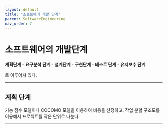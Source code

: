 ```yaml
---
layout: default
title: "소프트웨어 개발 단계"
parent: SoftwareEngineering
nav_order: 7
---
```


# 소프트웨어의 개발단계
**계획단계 - 요구분석 단계 - 설계단계 - 구현단계 - 테스트 단계 - 유지보수 단계**

로 이루어져 있다.

---
## 계획 단계

기능 점수 모델이나 COCOMO 모델을 이용하여 비용을 산정하고, 작업 분할 구조도를 이용해서 프로젝트를 작은 단위로 나눈다.

---